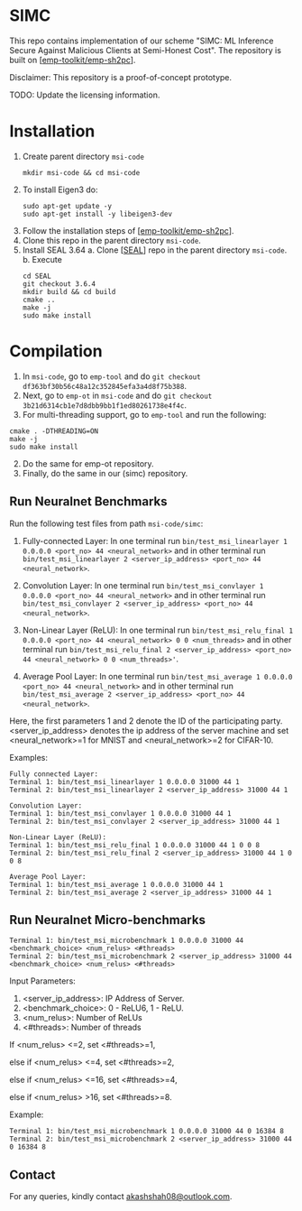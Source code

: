 # SIMC
This repo contains implementation of our scheme "SIMC: ML Inference Secure Against Malicious Clients at Semi-Honest Cost". The repository is built on \[[emp-toolkit/emp-sh2pc](https://github.com/emp-toolkit/emp-sh2pc)\].    

Disclaimer: This repository is a proof-of-concept prototype. 

TODO: Update the licensing information.

# Installation
1. Create parent directory `msi-code`
   ```
   mkdir msi-code && cd msi-code
   ```
2. To install Eigen3 do:
   ```
   sudo apt-get update -y
   sudo apt-get install -y libeigen3-dev
   ```
3. Follow the installation steps of \[[emp-toolkit/emp-sh2pc](https://github.com/emp-toolkit/emp-sh2pc)\].
4. Clone this repo in the parent directory `msi-code`.
5. Install SEAL 3.64 
   a. Clone \[[SEAL](https://github.com/microsoft/SEAL.git)\] repo in the parent directory `msi-code`.
   b. Execute 
   ```
   cd SEAL
   git checkout 3.6.4
   mkdir build && cd build
   cmake ..
   make -j
   sudo make install
   ```

# Compilation
1. In `msi-code`, go to `emp-tool` and do `git checkout df363bf30b56c48a12c352845efa3a4d8f75b388`.
2. Next, go to `emp-ot` in `msi-code` and do `git checkout 3b21d6314cb1e7d8dbb9bb1f1ed80261738e4f4c`.
3. For multi-threading support, go to `emp-tool` and run the following:
```
cmake . -DTHREADING=ON
make -j
sudo make install
```
2. Do the same for emp-ot repository.
3. Finally, do the same in our (simc) repository.

## Run Neuralnet Benchmarks
Run the following test files from path `msi-code/simc`:
1. Fully-connected Layer: In one terminal run `bin/test_msi_linearlayer 1 0.0.0.0 <port_no> 44 <neural_network>` and in other terminal run `bin/test_msi_linearlayer 2 <server_ip_address> <port_no> 44 <neural_network>`. 

2. Convolution Layer: In one terminal run `bin/test_msi_convlayer 1 0.0.0.0 <port_no> 44 <neural_network>` and in other terminal run `bin/test_msi_convlayer 2 <server_ip_address> <port_no> 44 <neural_network>`.

3. Non-Linear Layer (ReLU): In one terminal run `bin/test_msi_relu_final 1 0.0.0.0 <port_no> 44 <neural_network> 0 0 <num_threads>` and in other terminal run `bin/test_msi_relu_final 2 <server_ip_address> <port_no> 44 <neural_network> 0 0 <num_threads>'`.

4. Average Pool Layer: In one terminal run `bin/test_msi_average 1 0.0.0.0 <port_no> 44 <neural_network>` and in other terminal run `bin/test_msi_average 2 <server_ip_address> <port_no> 44 <neural_network>`.

Here, the first parameters 1 and 2 denote the ID of the participating party. <server_ip_address> denotes the ip address of the server machine and set <neural_network>=1 for MNIST and <neural_network>=2 for CIFAR-10.

Examples:
```
Fully connected Layer:
Terminal 1: bin/test_msi_linearlayer 1 0.0.0.0 31000 44 1
Terminal 2: bin/test_msi_linearlayer 2 <server_ip_address> 31000 44 1

Convolution Layer:
Terminal 1: bin/test_msi_convlayer 1 0.0.0.0 31000 44 1
Terminal 2: bin/test_msi_convlayer 2 <server_ip_address> 31000 44 1

Non-Linear Layer (ReLU):
Terminal 1: bin/test_msi_relu_final 1 0.0.0.0 31000 44 1 0 0 8
Terminal 2: bin/test_msi_relu_final 2 <server_ip_address> 31000 44 1 0 0 8

Average Pool Layer:
Terminal 1: bin/test_msi_average 1 0.0.0.0 31000 44 1
Terminal 2: bin/test_msi_average 2 <server_ip_address> 31000 44 1
```

## Run Neuralnet Micro-benchmarks
```
Terminal 1: bin/test_msi_microbenchmark 1 0.0.0.0 31000 44 <benchmark_choice> <num_relus> <#threads> 
Terminal 2: bin/test_msi_microbenchmark 2 <server_ip_address> 31000 44 <benchmark_choice> <num_relus> <#threads> 
```
Input Parameters:
1. <server_ip_address>: IP Address of Server.
2. <benchmark_choice>: 0 - ReLU6, 1 - ReLU.
3. <num_relus>: Number of ReLUs
4. <#threads>: Number of threads

If <num_relus> <=2, set <#threads>=1,

else if <num_relus> <=4, set <#threads>=2,

else if <num_relus> <=16, set <#threads>=4,

else if <num_relus> >16, set <#threads>=8.

Example:
```
Terminal 1: bin/test_msi_microbenchmark 1 0.0.0.0 31000 44 0 16384 8 
Terminal 2: bin/test_msi_microbenchmark 2 <server_ip_address> 31000 44 0 16384 8 
```

## Contact
For any queries, kindly contact akashshah08@outlook.com.
